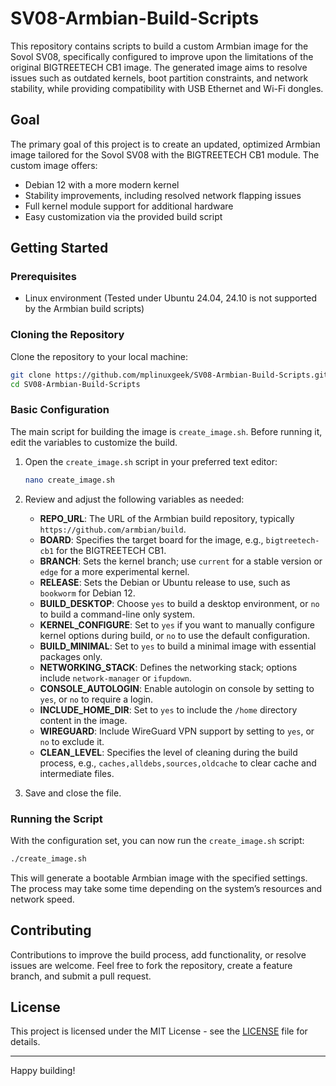 
# SV08-Armbian-Build-Scripts

This repository contains scripts to build a custom Armbian image for the Sovol SV08, specifically configured to improve upon the limitations of the original BIGTREETECH CB1 image. The generated image aims to resolve issues such as outdated kernels, boot partition constraints, and network stability, while providing compatibility with USB Ethernet and Wi-Fi dongles.

## Goal
The primary goal of this project is to create an updated, optimized Armbian image tailored for the Sovol SV08 with the BIGTREETECH CB1 module. The custom image offers:

- Debian 12 with a more modern kernel
- Stability improvements, including resolved network flapping issues
- Full kernel module support for additional hardware
- Easy customization via the provided build script

## Getting Started

### Prerequisites
- Linux environment (Tested under Ubuntu 24.04, 24.10 is not supported by the Armbian build scripts)

### Cloning the Repository
Clone the repository to your local machine:

```bash
git clone https://github.com/mplinuxgeek/SV08-Armbian-Build-Scripts.git
cd SV08-Armbian-Build-Scripts
```

### Basic Configuration

The main script for building the image is `create_image.sh`. Before running it, edit the variables to customize the build.

1. Open the `create_image.sh` script in your preferred text editor:
   ```bash
   nano create_image.sh
   ```

2. Review and adjust the following variables as needed:

   - **REPO_URL**: The URL of the Armbian build repository, typically `https://github.com/armbian/build`.
   - **BOARD**: Specifies the target board for the image, e.g., `bigtreetech-cb1` for the BIGTREETECH CB1.
   - **BRANCH**: Sets the kernel branch; use `current` for a stable version or `edge` for a more experimental kernel.
   - **RELEASE**: Sets the Debian or Ubuntu release to use, such as `bookworm` for Debian 12.
   - **BUILD_DESKTOP**: Choose `yes` to build a desktop environment, or `no` to build a command-line only system.
   - **KERNEL_CONFIGURE**: Set to `yes` if you want to manually configure kernel options during build, or `no` to use the default configuration.
   - **BUILD_MINIMAL**: Set to `yes` to build a minimal image with essential packages only.
   - **NETWORKING_STACK**: Defines the networking stack; options include `network-manager` or `ifupdown`.
   - **CONSOLE_AUTOLOGIN**: Enable autologin on console by setting to `yes`, or `no` to require a login.
   - **INCLUDE_HOME_DIR**: Set to `yes` to include the `/home` directory content in the image.
   - **WIREGUARD**: Include WireGuard VPN support by setting to `yes`, or `no` to exclude it.
   - **CLEAN_LEVEL**: Specifies the level of cleaning during the build process, e.g., `caches,alldebs,sources,oldcache` to clear cache and intermediate files.

3. Save and close the file.

### Running the Script

With the configuration set, you can now run the `create_image.sh` script:

```bash
./create_image.sh
```

This will generate a bootable Armbian image with the specified settings. The process may take some time depending on the system’s resources and network speed.

## Contributing

Contributions to improve the build process, add functionality, or resolve issues are welcome. Feel free to fork the repository, create a feature branch, and submit a pull request.

## License

This project is licensed under the MIT License - see the [LICENSE](LICENSE) file for details.

---

Happy building!
